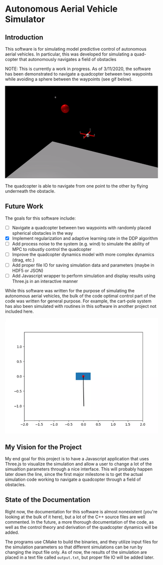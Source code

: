 # Autonomous Aerial Vehicle Simulator
## Introduction

This software is for simulating model predictive control of autonomous aerial vehicles. In particular, this was developed for simulating a quad-copter that autonomously navigates a field of obstacles

NOTE: This is currently a work in progress. As of 3/11/2020, the software has been demonstrated to navigate a quadcopter between two waypoints while avoiding a sphere between the waypoints (see gif below).

![](quadcopter-obstacle-1.gif)

The quadcopter is able to navigate from one point to the other by flying underneath the obstacle.

## Future Work

The goals for this software include:

- [ ] Navigate a quadcopter between two waypoints with randomly placed spherical obstacles in the way
- [X] Implement regularization and adaptive learning rate in the DDP algorithm
- [ ] Add process noise to the system (e.g. wind) to simulate the ability of MPC to robustly control the quadcopter
- [ ] Improve the quadcopter dynamics model with more complex dynamics (drag, etc.)
- [ ] Add proper file IO for saving simulation data and parameters (maybe in HDF5 or JSON)
- [ ] Add Javascript wrapper to perform simulation and display results using Three.js in an interactive manner

While this software was written for the purpose of simulating the autonomous aerial vehicles, the bulk of the code optimal control part of the code was written for general purpose. For example, the cart-pole system has also been simulated with routines in this software in another project not included here.

![](cart_pole/cart-pole.gif)

## My Vision for the Project

My end goal for this project is to have a Javascript application that uses Three.js to visualize the simulation and allow a user to change a lot of the simualtion parameters through a nice interface. This will probably happen later down the line, since the first major milestone is to get the actual simulation code working to navigate a quadcopter through a field of obstacles.

## State of the Documentation

Right now, the documentation for this software is almost nonexistent (you're looking at the bulk of it here), but a lot of the C++ source files are well commented. In the future, a more thorough documentation of the code, as well as the control theory and derivation of the quadcopter dynamics will be added.

The programs use CMake to build the binaries, and they utilize input files for the simulation parameters so that different simulations can be run by changing the input file only. As of now, the results of the simulation are placed in a text file called `output.txt`, but proper file IO will be added later.
